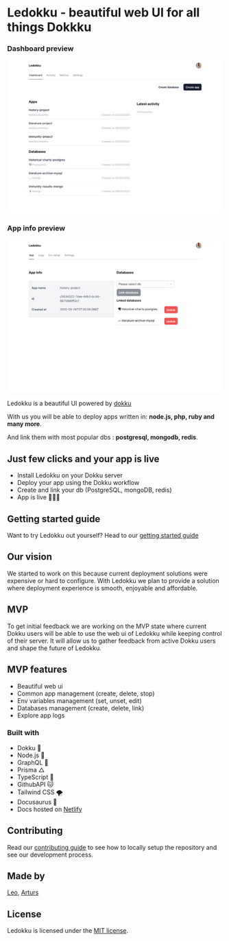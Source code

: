 # Ledokku - beautiful web UI for all things Dokkku

### Dashboard preview

![Dashboard](/images/Dashboard1.png)

### App info preview

![App](/images/App1.png)

Ledokku is a beautiful UI powered by [dokku](http://dokku.viewdocs.io/dokku/)

With us you will be able to deploy apps written in:
**node.js, php, ruby and many more**.

And link them with most popular dbs : **postgresql, mongodb, redis**.

## Just few clicks and your app is live

- Install Ledokku on your Dokku server
- Deploy your app using the Dokku workflow
- Create and link your db (PostgreSQL, mongoDB, redis)
- App is live 🎉🎉🎉

## Getting started guide

Want to try Ledokku out yourself? Head to our [getting started guide](https://www.ledokku.com/docs/getting-started)

## Our vision

We started to work on this because current deployment solutions were expensive or hard to configure. With Ledokku we plan to provide a solution where deployment experience is smooth, enjoyable and affordable.

## MVP

To get initial feedback we are working on the MVP state where current Dokku users will be able to use the web ui of Ledokku while keeping control of their server. It will allow us to gather feedback from active Dokku users and shape the future of Ledokku.

## MVP features

- Beautiful web ui
- Common app management (create, delete, stop)
- Env variables management (set, unset, edit)
- Databases management (create, delete, link)
- Explore app logs

### Built with

- Dokku 🐳
- Node.js 💚
- GraphQL 💓
- Prisma △
- TypeScript 💙
- GithubAPI 🐱
- Tailwind CSS 🌪
- Docusaurus 🦖
- Docs hosted on [Netlify](https://www.netlify.com/)

## Contributing

Read our [contributing guide](CONTRIBUTING.md) to see how to locally setup the repository and see our development process.

## Made by

[Leo](https://github.com/pradel),
[Arturs](https://github.com/Akirtovskis)

## License

Ledokku is licensed under the [MIT license](https://github.com/ledokku/ledokku/blob/master/LICENSE).
